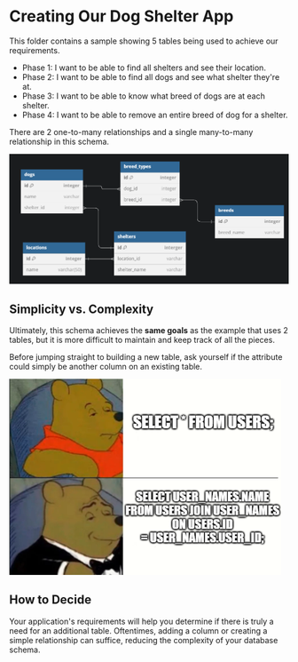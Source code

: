 # Creating Our Dog Shelter App

This folder contains a sample showing 5 tables being used to achieve our requirements.

- Phase 1: I want to be able to find all shelters and see their location.
- Phase 2: I want to be able to find all dogs and see what shelter they're at.
- Phase 3: I want to be able to know what breed of dogs are at each shelter.
- Phase 4: I want to be able to remove an entire breed of dog for a shelter.

There are 2 one-to-many relationships and a single many-to-many relationship in this schema.

![alt text](image-1.png)

## Simplicity vs. Complexity

Ultimately, this schema achieves the **same goals** as the example that uses 2 tables, but it is more difficult to maintain and keep track of all the pieces.

Before jumping straight to building a new table, ask yourself if the attribute could simply be another column on an existing table.


![alt text](image.png)

## How to Decide
Your application's requirements will help you determine if there is truly a need for an additional table. Oftentimes, adding a column or creating a simple relationship can suffice, reducing the complexity of your database schema.
